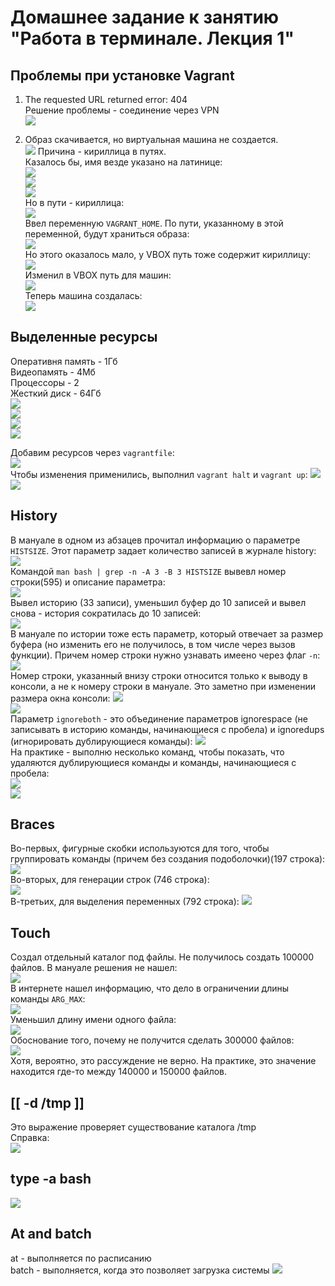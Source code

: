 # Домашнее задание к занятию "Работа в терминале. Лекция 1"

## Проблемы при установке Vagrant

1) The requested URL returned error: 404\
Решение проблемы - соединение через VPN\
![](.\img\er1.png)

   
2) Образ скачивается, но виртуальная машина не создается.\
![](.\img\er2.png)
Причина - кириллица в путях.\
Казалось бы, имя везде указано на латинице:\
![](.\img\name1.png)\
![](.\img\name2.png)\
![](.\img\name3.png)\
Но в пути - кириллица:\
![](.\img\name4.png)\
Ввел переменную `VAGRANT_HOME`. По пути, указанному в этой переменной, будут храниться образа:\
![](.\img\img3.png)\
Но этого оказалось мало, у VBOX путь тоже содержит кириллицу:\
![](.\img\er5.png)\
Изменил в VBOX путь для машин:\
![](.\img\img4.png)\
Теперь машина создалась:\
![](.\img\img5.png)


## Выделенные ресурсы
Оперативня память - 1Гб\
Видеопамять - 4Мб\
Процессоры - 2\
Жесткий диск - 64Гб\
![](.\img\res1.png)\
![](.\img\res2.png)\
![](.\img\res2_2.png)\
![](.\img\res3.png)

Добавим ресурсов через `vagrantfile`:\
![](.\img\vagrantfile.png)\
Чтобы изменения применились, выполнил `vagrant halt` и `vagrant up`:
![](.\img\res4.png)\
![](.\img\res5.png)

## History
В мануале в одном из абзацев прочитал информацию о параметре `HISTSIZE`. Этот параметр задает количество записей в журнале history:\
![](.\img\hist2.png)\
Командой `man bash | grep -n -A 3 -B 3 HISTSIZE` вывевл номер строки(595) и описание параметра:\
![](.\img\hist4.png)\
Вывел историю (33 записи), уменьшил буфер до 10 записей и вывел снова - история сократилась до 10 записей:\
![](.\img\hist3.png)\
В мануале по истории тоже есть параметр, который отвечает за размер буфера (но изменить его не получилось, в том числе через вызов функции).
Причем номер строки нужно узнавать имеено через флаг `-n`:\
![](.\img\hist_1.png)\
Номер строки, указанный внизу строки относится только к выводу в консоли, а не к номеру строки в мануале. Это заметно при изменении размера окна консоли:
![](.\img\hist.png)\
![](.\img\hist_2.png)\
Параметр `ignoreboth` - это объединение параметров ignorespace (не записывать в историю команды, начинающиеся с пробела) и ignoredups (игнорировать дублирующиеся команды):
![](.\img\ignoreboth.png)\
На практике - выполню несколько команд, чтобы показать, что удаляются дублирующиеся команды и команды, начинающиеся с пробела:\
![](.\img\ignoreboth1.png)\
![](.\img\ignoreboth2.png)

## Braces
Во-первых, фигурные скобки используются для того, чтобы группировать команды (причем без создания подоболочки)(197 строка):\
![](.\img\braces1.png)\
Во-вторых, для генерации строк (746 строка):\
![](.\img\braces2.png)\
В-третьих, для выделения переменных (792 строка):
![](.\img\braces3.png)

## Touch
Создал отдельный каталог под файлы. Не получилось создать 100000 файлов. В мануале решения не нашел:\
![](.\img\touch.png)\
В интернете нашел информацию, что дело в ограничении длины команды `ARG_MAX`:\
![](.\img\touch1.png)\
Уменьшил длину имени одного файла:\
![](.\img\touch2.png)\
Обоснование того, почему не получится сделать 300000 файлов:\
![](.\img\touch3.png)\
Хотя, вероятно, это рассуждение не верно. На практике, это значение находится где-то между 140000 и 150000 файлов.

## [[ -d /tmp ]]
Это выражение проверяет существование каталога /tmp\
Справка:\
![](.\img\exp.png)

## type -a bash
![](.\img\type.png)

## At and batch
at - выполняется по расписанию\
batch - выполняется, когда это позволяет загрузка системы
![](.\img\at.png)